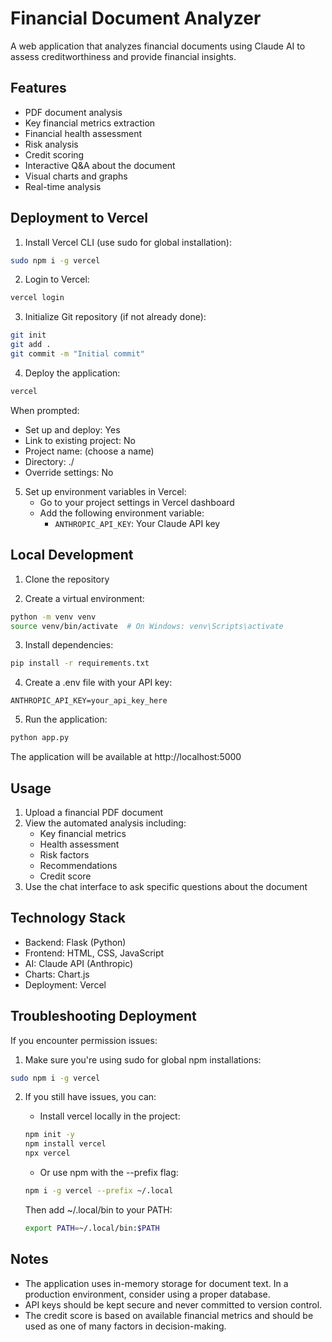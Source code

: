 # Financial Document Analyzer

A web application that analyzes financial documents using Claude AI to assess creditworthiness and provide financial insights.

## Features

- PDF document analysis
- Key financial metrics extraction
- Financial health assessment
- Risk analysis
- Credit scoring
- Interactive Q&A about the document
- Visual charts and graphs
- Real-time analysis

## Deployment to Vercel

1. Install Vercel CLI (use sudo for global installation):
```bash
sudo npm i -g vercel
```

2. Login to Vercel:
```bash
vercel login
```

3. Initialize Git repository (if not already done):
```bash
git init
git add .
git commit -m "Initial commit"
```

4. Deploy the application:
```bash
vercel
```
When prompted:
- Set up and deploy: Yes
- Link to existing project: No
- Project name: (choose a name)
- Directory: ./
- Override settings: No

5. Set up environment variables in Vercel:
   - Go to your project settings in Vercel dashboard
   - Add the following environment variable:
     - `ANTHROPIC_API_KEY`: Your Claude API key

## Local Development

1. Clone the repository

2. Create a virtual environment:
```bash
python -m venv venv
source venv/bin/activate  # On Windows: venv\Scripts\activate
```

3. Install dependencies:
```bash
pip install -r requirements.txt
```

4. Create a .env file with your API key:
```
ANTHROPIC_API_KEY=your_api_key_here
```

5. Run the application:
```bash
python app.py
```

The application will be available at http://localhost:5000

## Usage

1. Upload a financial PDF document
2. View the automated analysis including:
   - Key financial metrics
   - Health assessment
   - Risk factors
   - Recommendations
   - Credit score
3. Use the chat interface to ask specific questions about the document

## Technology Stack

- Backend: Flask (Python)
- Frontend: HTML, CSS, JavaScript
- AI: Claude API (Anthropic)
- Charts: Chart.js
- Deployment: Vercel

## Troubleshooting Deployment

If you encounter permission issues:
1. Make sure you're using sudo for global npm installations:
```bash
sudo npm i -g vercel
```

2. If you still have issues, you can:
   - Install vercel locally in the project:
   ```bash
   npm init -y
   npm install vercel
   npx vercel
   ```
   
   - Or use npm with the --prefix flag:
   ```bash
   npm i -g vercel --prefix ~/.local
   ```
   Then add ~/.local/bin to your PATH:
   ```bash
   export PATH=~/.local/bin:$PATH
   ```

## Notes

- The application uses in-memory storage for document text. In a production environment, consider using a proper database.
- API keys should be kept secure and never committed to version control.
- The credit score is based on available financial metrics and should be used as one of many factors in decision-making.
